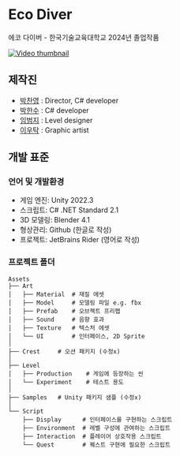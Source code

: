# Eco Diver
에코 다이버 - 한국기술교육대학교 2024년 졸업작품

[![Video thumbnail](http://img.youtube.com/vi/jHwWPGVBufc/0.jpg)](https://drive.google.com/file/d/1G-KgFKFn41JQpmCMUebrcqiH1QNBllTQ/view?usp=sharing "Watch trailer")

## 제작진
- [박찬영](https://github.com/LazoYoung) : Director, C# developer
- [박한수](https://github.com/Invidam) : C# developer
- [임범지](https://github.com/limbj) : Level designer
- [이우탁](https://github.com/WooTak123) : Graphic artist

## 개발 표준
### 언어 및 개발환경
- 게임 엔진: Unity 2022.3
- 스크립트: C# .NET Standard 2.1
- 3D 모델링: Blender 4.1
- 형상관리: Github (한글로 작성)
- 프로젝트: JetBrains Rider (영어로 작성)

### 프로젝트 폴더
```
Assets
├── Art
│   ├── Material  # 재질 에셋 
│   ├── Model     # 모델링 파일 e.g. fbx
│   ├── Prefab    # 오브젝트 프리팹
│   ├── Sound     # 음향 효과
│   ├── Texture   # 텍스처 에셋
│   └── UI        # 인터페이스, 2D Sprite
│
├── Crest     # 오션 패키지 (수정x)
│
├── Level
│   ├── Production    # 게임에 등장하는 씬
│   └── Experiment    # 테스트 용도 
│
├── Samples   # Unity 패키지 샘플 (수정x)
│
└── Script
    ├── Display      # 인터페이스를 구현하는 스크립트
    ├── Environment  # 레벨 구성에 관여하는 스크립트
    ├── Interaction  # 플레이어 상호작용 스크립트
    └── Quest        # 퀘스트 구현에 필요한 스크립트
```
